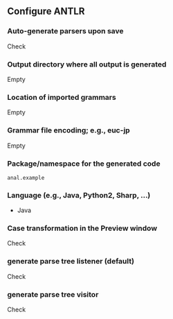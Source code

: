 ## Configure ANTLR

### Auto-generate parsers upon save

Check

### Output directory where all output is generated

Empty

### Location of imported grammars

Empty

### Grammar file encoding; e.g., euc-jp

Empty

### Package/namespace for the generated code

`anal.example`

### Language (e.g., Java, Python2, Sharp, ...)

- Java

### Case transformation in the Preview window

Check

### generate parse tree listener (default)

Check

### generate parse tree visitor

Check
